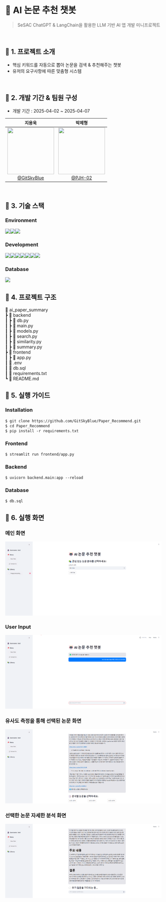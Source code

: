 # 🤖 AI 논문 추천 챗봇
> SeSAC ChatGPT & LangChain을 활용한 LLM 기반 AI 앱 개발 미니프로젝트
<br>

## 📌 1. 프로젝트 소개

- 핵심 키워드를 자동으로 뽑아 논문을 검색 & 추천해주는 챗봇
- 유저의 요구사항에 따른 맞춤형 시스템

<br>

## 📌 2. 개발 기간 & 팀원 구성

- 개발 기간 : 2025-04-02 ~ 2025-04-07   

<div align="left">

| **지용욱** | **박제형** |
| :------: |  :------: |
| [<img src="https://avatars.githubusercontent.com/GitSkyBlue" height=150 width=150> <br/> @GitSkyBlue](https://github.com/GitSkyBlue) | [<img src="https://avatars.githubusercontent.com/PJH-02" height=150 width=150> <br/> @PJH-02](https://github.com/PJH-02) |

</div>

<br>

## 📌 3. 기술 스택

### Environment

<img src="https://img.shields.io/badge/Visual%20Studio%20Code-007ACC?style=for-the-badge&logo=Visual%20Studio%20Code&logoColor=white"><img src="https://img.shields.io/badge/GitHub-181717?style=for-the-badge&logo=GitHub&logoColor=white"><img src="https://img.shields.io/badge/Slack-4A154B?style=for-the-badge&logo=Slack&logoColor=white">

### Development   

<img src="https://img.shields.io/badge/Python-3776AB?style=for-the-badge&logo=Python&logoColor=white"><img src="https://img.shields.io/badge/Streamlit-FF4B4B?style=for-the-badge&logo=Streamlit&logoColor=white"><img src="https://img.shields.io/badge/FastAPI-009688?style=for-the-badge&logo=FastAPI&logoColor=white"><img src="https://img.shields.io/badge/LangChain-1C3C3C?style=for-the-badge&logo=LangChain&logoColor=white"><img src="https://img.shields.io/badge/OpenAI-412991?style=for-the-badge&logo=OpenAI&logoColor=white"><img src="https://img.shields.io/badge/Hugging Face-FFD21E?style=for-the-badge&logo=Hugging Face&logoColor=white"><img src="https://img.shields.io/badge/Selenium-43B02A?style=for-the-badge&logo=Selenium&logoColor=white">

### Database

<img src="https://img.shields.io/badge/MySQL-4479A1?style=for-the-badge&logo=MySQL&logoColor=white">

## 📌 4. 프로젝트 구조

📂 ai_paper_summary   
┣ 📂 backend   
┃ ┣ 📜 db.py   
┃ ┣ 📜 main.py   
┃ ┣ 📜 models.py   
┃ ┣ 📜 search.py   
┃ ┣ 📜 similarity.py   
┃ ┣ 📜 summary.py   
┣ 📂 frontend   
┃ ┣ 📜 app.py   
┃ 📜 .env   
┃ 📜 db.sql   
┃ 📜 requirements.txt   
┗ 📜 README.md   

## 📌 5. 실행 가이드

### Installation   
```
$ git clone https://github.com/GitSkyBlue/Paper_Recommend.git
$ cd Paper_Recommend
$ pip install -r requirements.txt
```

### Frontend   
```
$ streamlit run frontend/app.py
```

### Backend   
```
$ uvicorn backend.main:app --reload
```

### Database
```
$ db.sql
```

## 📌 6. 실행 화면

### 메인 화면
![메인이미지](images/main.png)

### User Input
![메인이미지](images/input.png)

### 유사도 측정을 통해 선택된 논문 화면
![메인이미지](images/selected.png)

### 선택한 논문 자세한 분석 화면
![메인이미지](images/results.png)
